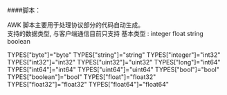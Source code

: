 ####脚本：

AWK 脚本主要用于处理协议部分的代码自动生成。    
支持的数据类型, 与客户端通信目前只支持
基本类型 : integer float string boolean

TYPES["byte"]="byte"
TYPES["string"]="string"
TYPES["integer"]="int32"
TYPES["int32"]="int32"
TYPES["uint32"]="uint32"
TYPES["long"]="int64"
TYPES["int64"]="int64"
TYPES["uint64"]="uint64"
TYPES["bool"]="bool"
TYPES["boolean"]="bool"
TYPES["float"]="float32"
TYPES["float32"]="float32"
TYPES["float64"]="float64"
